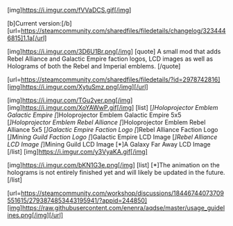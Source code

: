 [img]https://i.imgur.com/fVVaDCS.gif[/img]

[b]Current version:[/b] [url=https://steamcommunity.com/sharedfiles/filedetails/changelog/3234446815]1.1a[/url]

[img]https://i.imgur.com/3D6U1Br.png[/img]
[quote]
A small mod that adds Rebel Alliance and Galactic Empire faction logos, LCD images as well as Holograms of both the Rebel and Imperial emblems.
[/quote]

[url=https://steamcommunity.com/sharedfiles/filedetails/?id=2978742816][img]https://i.imgur.com/XytuSmz.png[/img][/url]


[img]https://i.imgur.com/TGu2yer.png[/img]
[img]https://i.imgur.com/XoYAWwP.gif[/img]
[list]
[*]Holoprojector Emblem Galactic Empire
[*]Holoprojector Emblem Galactic Empire 5x5
[*]Holoprojector Emblem Rebel Alliance
[*]Holoprojector Emblem Rebel Alliance 5x5
[*]Galactic Empire Faction Logo
[*]Rebel Alliance Faction Logo
[*]Mining Guild Faction Logo
[*]Galactic Empire LCD Image
[*]Rebel Alliance LCD Image
[*]Mining Guild LCD Image
[*]A Galaxy Far Away LCD Image
[/list]
[img]https://i.imgur.com/y3VyaKA.gif[/img]


[img]https://i.imgur.com/bKN1G3e.png[/img]
[list]
[*]The animation on the holograms is not entirely finished yet and will likely be updated in the future.
[/list]


[url=https://steamcommunity.com/workshop/discussions/18446744073709551615/2793874853443195941/?appid=244850][img]https://raw.githubusercontent.com/enenra/aqdse/master/usage_guidelines.png[/img][/url]